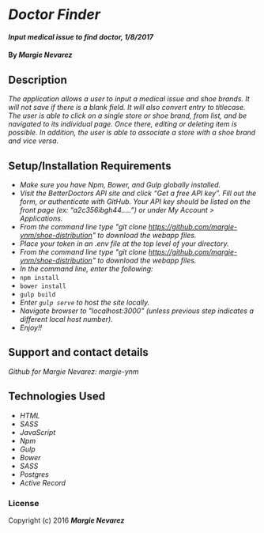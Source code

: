 # _Doctor Finder_

#### _Input medical issue to find doctor, 1/8/2017_

#### By _**Margie Nevarez**_

## Description

_The application allows a user to input a medical issue and shoe brands. It will not save if there is a blank field. It will also convert entry to titlecase. The user is able to click on a single store or shoe brand, from list, and be navigated to its individual page. Once there, editing or deleting item is possible. In addition, the user is able to associate a store with a shoe brand and vice versa._

## Setup/Installation Requirements

* _Make sure you have Npm, Bower, and Gulp globally installed._
* _Visit the BetterDoctors API site and click “Get a free API key”.
Fill out the form, or authenticate with GitHub.
Your API key should be listed on the front page (ex: “a2c356ibgh44…..”) or under My Account > Applications._
* _From the command line type "git clone https://github.com/margie-ynm/shoe-distribution" to download the webapp files._
* _Place your token in an .env file at the top level of your directory._
* _From the command line type "git clone https://github.com/margie-ynm/shoe-distribution" to download the webapp files._
* _In the command line, enter the following:_
* `npm install`
* `bower install`
* `gulp build`
* _Enter `gulp serve` to host the site locally._
* _Navigate browser to "localhost:3000" (unless previous step indicates a different local host number)._
* _Enjoy!!_

## Support and contact details

_Github for Margie Nevarez: margie-ynm_

## Technologies Used

* _HTML_
* _SASS_
* _JavaScript_
* _Npm_
* _Gulp_
* _Bower_
* _SASS_
* _Postgres_
* _Active Record_

### License

Copyright (c) 2016 **_Margie Nevarez_**
